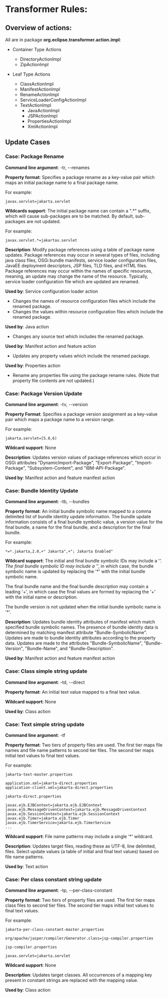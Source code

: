 # Transformer Rules:

## Overview of actions:

All are in package **org.eclipse.transformer.action.impl**:

* Container Type Actions

  * DirectoryActionImpl
  * ZipActionImpl

* Leaf Type Actions

  * ClassActionImpl
  * ManifestActionImpl
  * RenameActionImpl
  * ServiceLoaderConfigActionImpl
  * TextActionImpl
	  * JavaActionImpl
	  * JSPActionImpl
	  * PropertiesActionImpl
      * XmlActionImpl

## Update Cases

### Case: Package Rename

**Command line argument**: -tr, --renames

**Property format**: Specifies a package rename as a key-value pair which maps an initial package name to a final package name.

For example:

    javax.servlet=jakarta.servlet

**Wildcards support**: The initial package name can contain a ".*" suffix, which will cause sub-packages are to be matched.  By default, sub-packages are not updated.

For example:

    javax.servlet.*=jakartax.servlet

**Description**: Modify package references using a table of package name updates.  Package references may occur in several types of files, including java class files, OSGi bundle manifests, service loader configuration files, JavaEE deployment descriptors, JSP files, TLD files, and HTML files.  Package references may occur within the names of specific resources, meaning, an update may change the name of the resource.  Typically, service loader configuration file which are updated are renamed.

**Used by**: Service configuration loader action

* Changes the names of resource configuration files which include the renamed package.
* Changes the values within resource configuration files which include the renamed package.

**Used by**: Java action

* Changes any source text which includes the renamed package.

**Used by**: Manifest action and feature action

* Updates any property values which include the renamed package.

**Used by**: Properties action

* Rename any properties file using the package rename rules.  (Note that property file contents are not updated.)

### Case: Package Version Update

**Command line argument**: -tv, --version

**Property Format**: Specifies a package version assignment as a key-value pair which maps a package name to a version range.

For example:

    jakarta.servlet=[5.0,6)

**Wildcard support**: None

**Description**: Updates version values of package references which occur in OSGi attributes "DynamicImport-Package", "Export-Package", "Import-Package", "Subsystem-Content", and "IBM-API-Package".

**Used by**: Manifest action and feature manifest action

### Case: Bundle Identity Update

**Command line argument**: -tb, --bundles

**Property format**:  An initial bundle symbolic name mapped to a comma delimited list of bundle identity update information. The bundle update information consists of a final bundle symbolic value, a version value for the final bundle, a name for the final bundle, and a description for the final bundle.

For example:

    *=*.jakarta,2.0,+" Jakarta",+"; Jakarta Enabled"

**Wildcard support**: The initial and final bundle symbolic IDs may include a '*'.  The final bundle symbolic ID may include a '*', in which case, the bundle symbolic name is updated by replacing the '*' with the initial bundle symbolic name.

The final bundle name and the final bundle description may contain a leading '+', in which case the final values are formed by replacing the '+' with the initial name or description.

The bundle version is not updated when the initial bundle symbolic name is '*'.

**Description**: Updates bundle identity attributes of manifest which match specified bundle symbolic names.  The presence of bundle identity data is determined by matching manifest attribute "Bundle-SymbolicName".  Updates are made to bundle identity attributes according to the property data.  Updates are made to the attributes "Bundle-SymbolicName", "Bundle-Version", "Bundle-Name", and "Bundle-Description".

**Used by**: Manifest action and feature manifest action

### Case: Class simple string update

**Command line argument**: -td, --direct

**Property format**: An initial text value mapped to a final text value.

**Wildcard support**: None

**Used by**: Class action

### Case: Text simple string update

**Command line argument**: -tf

**Property format**: Two tiers of property files are used.  The first tier maps file names and file name patterns to second tier files.  The second tier maps initial text values to final text values.

For example:

~~~
jakarta-text-master.properties
~~~

~~~
application.xml=jakarta-direct.properties
application-client.xml=jakarta-direct.properties
~~~

~~~
jakarta-direct.properties
~~~

~~~
javax.ejb.EJBContext=jakarta.ejb.EJBContext
javax.ejb.MessageDrivenContext=jakarta.ejb.MessageDrivenContext
javax.ejb.SessionContext=jakarta.ejb.SessionContext
javax.ejb.Timer=jakarta.ejb.Timer
javax.ejb.TimerService=jakarta.ejb.TimerService
...
~~~

**Wildcard support**: File name patterns may include a single '*' wildcard.

**Description**: Updates target files, reading these as UTF-8, line delimited, files.  Select update values (a table of initial and final text values) based on file name patterns.

**Used by**: Text action

### Case: Per class constant string update

**Command line argument**: -tp, --per-class-constant

**Property format**: Two tiers of property files are used.  The first tier maps class files to second tier files.  The second tier maps initial text values to final text values.

For example:

~~~
jakarta-per-class-constant-master.properties
~~~

~~~
org/apache/jasper/compiler/Generator.class=jsp-compiler.properties
~~~

~~~
jsp-compiler.properties
~~~

~~~
javax.servlet=jakarta.servlet
~~~

**Wildcard support**: None

**Description**: Updates target classes. All occurrences of a mapping key present in constant strings are replaced with the mapping value.

**Used by**: Class action

